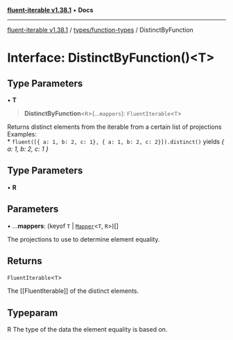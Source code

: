 [**fluent-iterable v1.38.1**](../../../README.md) • **Docs**

***

[fluent-iterable v1.38.1](../../../README.md) / [types/function-types](../README.md) / DistinctByFunction

# Interface: DistinctByFunction()\<T\>

## Type Parameters

• **T**

> **DistinctByFunction**\<`R`\>(...`mappers`): `FluentIterable`\<`T`\>

Returns distinct elements from the iterable from a certain list of projections<br>
  Examples:<br>
    * `fluent([{ a: 1, b: 2, c: 1}, { a: 1, b: 2, c: 2}]).distinct()` yields *{ a: 1, b: 2, c: 1 }*<br>

## Type Parameters

• **R**

## Parameters

• ...**mappers**: (keyof `T` \| [`Mapper`](../../../index/interfaces/Mapper.md)\<`T`, `R`\>)[]

The projections to use to determine element equality.

## Returns

`FluentIterable`\<`T`\>

The [[FluentIterable]] of the distinct elements.

## Typeparam

R The type of the data the element equality is based on.
